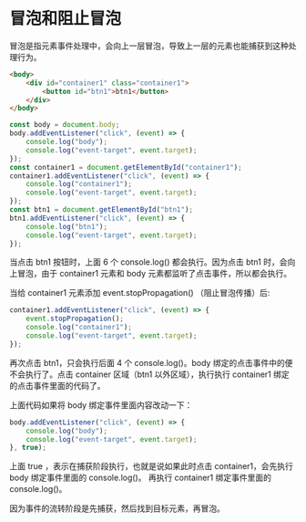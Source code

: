 # 冒泡和阻止冒泡

冒泡是指元素事件处理中，会向上一层冒泡，导致上一层的元素也能捕获到这种处理行为。

```html
<body>
    <div id="container1" class="container1">
        <button id="btn1">btn1</button>
    </div>
</body>
```

```javascript
const body = document.body;
body.addEventListener("click", (event) => {
    console.log("body");
    console.log("event-target", event.target);
});
const container1 = document.getElementById("container1");
container1.addEventListener("click", (event) => {
    console.log("container1");
    console.log("event-target", event.target);
});
const btn1 = document.getElementById("btn1");
btn1.addEventListener("click", (event) => {
    console.log("btn1");
    console.log("event-target", event.target);
});

```

当点击 btn1 按钮时，上面 6 个 console.log() 都会执行。因为点击 btn1 时，会向上冒泡，由于 container1 元素和 body 元素都监听了点击事件，所以都会执行。

当给 container1 元素添加 event.stopPropagation() （阻止冒泡传播）后:

```javascript
container1.addEventListener("click", (event) => {
    event.stopPropagation();
    console.log("container1");
    console.log("event-target", event.target);
});
```

再次点击 btn1，只会执行后面 4 个 console.log()。body 绑定的点击事件中的便不会执行了。点击 container 区域（btn1 以外区域），执行执行 container1 绑定的点击事件里面的代码了。

上面代码如果将 body 绑定事件里面内容改动一下：

```javascript
body.addEventListener("click", (event) => {
    console.log("body");
    console.log("event-target", event.target);
}, true);
```

上面 true ，表示在捕获阶段执行，也就是说如果此时点击 container1，会先执行 body 绑定事件里面的 console.log()。
再执行 container1 绑定事件里面的 console.log()。

因为事件的流转阶段是先捕获，然后找到目标元素，再冒泡。